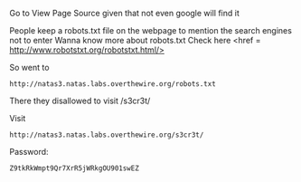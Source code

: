 Go to View Page Source given that not even google will find it

People keep a robots.txt file on the webpage to mention the search engines not
to enter 
Wanna know more about robots.txt Check here <href = http://www.robotstxt.org/robotstxt.html/>

So went to 
```
http://natas3.natas.labs.overthewire.org/robots.txt
```
There they disallowed to visit /s3cr3t/

Visit 
```
http://natas3.natas.labs.overthewire.org/s3cr3t/
```
Password:
```
Z9tkRkWmpt9Qr7XrR5jWRkgOU901swEZ
```

